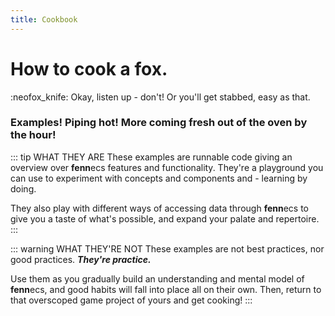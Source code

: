 ```yaml
---
title: Cookbook
---
```


# How to cook a fox.
:neofox_knife: Okay, listen up - don't! Or you'll get stabbed, easy as that.

### Examples! Piping hot! More coming fresh out of the oven by the hour!

::: tip WHAT THEY ARE
These examples are runnable code giving an overview over **fenn**ecs features and functionality.
They're a playground you can use to experiment with concepts and components and - 
learning by doing.

They also play with different ways of accessing data through **fenn**ecs to give you a taste of what's possible, and expand your palate and repertoire.
:::

::: warning WHAT THEY'RE NOT
These examples are not best practices, nor good practices. _**They're practice.**_


Use them as you gradually build an understanding and mental model of **fenn**ecs, and good habits will fall into place all on their own. Then, return to that overscoped game project of yours and get cooking!
:::

